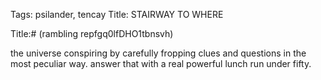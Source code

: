 Tags: psilander, tencay
Title: STAIRWAY TO WHERE
  
Title:# (rambling repfgq0lfDHO1tbnsvh)
  
the universe conspiring by carefully fropping clues and questions in the most peculiar way. answer that with a real powerful lunch run under fifty.
